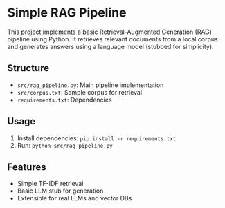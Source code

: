 # Simple RAG Pipeline

This project implements a basic Retrieval-Augmented Generation (RAG) pipeline using Python. It retrieves relevant documents from a local corpus and generates answers using a language model (stubbed for simplicity).

## Structure
- `src/rag_pipeline.py`: Main pipeline implementation
- `src/corpus.txt`: Sample corpus for retrieval
- `requirements.txt`: Dependencies

## Usage
1. Install dependencies: `pip install -r requirements.txt`
2. Run: `python src/rag_pipeline.py`

## Features
- Simple TF-IDF retrieval
- Basic LLM stub for generation
- Extensible for real LLMs and vector DBs
